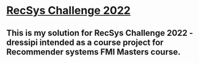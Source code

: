 # [RecSys Challenge 2022](http://www.recsyschallenge.com/2022/)

## This is my solution for RecSys Challenge 2022 - dressipi intended as a course project for Recommender systems FMI Masters course.